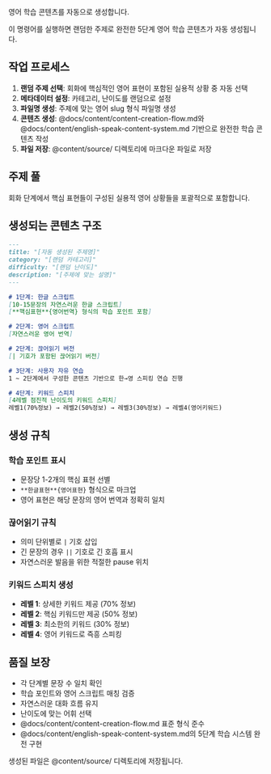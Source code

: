 영어 학습 콘텐츠를 자동으로 생성합니다.

이 명령어를 실행하면 랜덤한 주제로 완전한 5단계 영어 학습 콘텐츠가 자동 생성됩니다.

## 작업 프로세스

1. **랜덤 주제 선택**: 회화에 핵심적인 영어 표현이 포함된 실용적 상황 중 자동 선택
2. **메타데이터 설정**: 카테고리, 난이도를 랜덤으로 설정  
3. **파일명 생성**: 주제에 맞는 영어 slug 형식 파일명 생성
4. **콘텐츠 생성**: @docs/content/content-creation-flow.md와 @docs/content/english-speak-content-system.md 기반으로 완전한 학습 콘텐츠 작성
5. **파일 저장**: @content/source/ 디렉토리에 마크다운 파일로 저장

## 주제 풀

회화 단계에서 핵심 표현들이 구성된 실용적 영어 상황들을 포괄적으로 포함합니다.


## 생성되는 콘텐츠 구조

```markdown
---
title: "[자동 생성된 주제명]"
category: "[랜덤 카테고리]"
difficulty: "[랜덤 난이도]" 
description: "[주제에 맞는 설명]"
---

# 1단계: 한글 스크립트
[10-15문장의 자연스러운 한글 스크립트]
[**핵심표현**{영어번역} 형식의 학습 포인트 포함]

# 2단계: 영어 스크립트
[자연스러운 영어 번역]

# 2단계: 끊어읽기 버전
[| 기호가 포함된 끊어읽기 버전]

# 3단계: 사용자 자유 연습
1 ~ 2단계에서 구성한 콘텐츠 기반으로 한→영 스피킹 연습 진행

# 4단계: 키워드 스피치
[4레벨 점진적 난이도의 키워드 스피치]
레벨1(70%정보) → 레벨2(50%정보) → 레벨3(30%정보) → 레벨4(영어키워드)
```

## 생성 규칙

### 학습 포인트 표시
- 문장당 1-2개의 핵심 표현 선별
- `**한글표현**{영어표현}` 형식으로 마크업
- 영어 표현은 해당 문장의 영어 번역과 정확히 일치

### 끊어읽기 규칙  
- 의미 단위별로 `|` 기호 삽입
- 긴 문장의 경우 `||` 기호로 긴 호흡 표시
- 자연스러운 발음을 위한 적절한 pause 위치

### 키워드 스피치 생성
- **레벨 1**: 상세한 키워드 제공 (70% 정보)
- **레벨 2**: 핵심 키워드만 제공 (50% 정보)  
- **레벨 3**: 최소한의 키워드 (30% 정보)
- **레벨 4**: 영어 키워드로 즉흥 스피킹

## 품질 보장
- 각 단계별 문장 수 일치 확인
- 학습 포인트와 영어 스크립트 매칭 검증  
- 자연스러운 대화 흐름 유지
- 난이도에 맞는 어휘 선택
- @docs/content/content-creation-flow.md 표준 형식 준수
- @docs/content/english-speak-content-system.md의 5단계 학습 시스템 완전 구현

생성된 파일은 @content/source/ 디렉토리에 저장됩니다.
